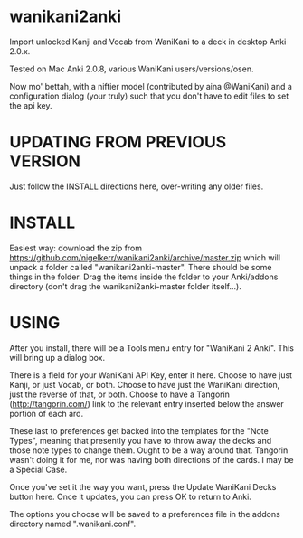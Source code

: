 wanikani2anki
=============

Import unlocked Kanji and Vocab from WaniKani to a deck in desktop Anki 2.0.x.

Tested on Mac Anki 2.0.8, various WaniKani users/versions/osen.

Now mo' bettah, with a niftier model (contributed by aina @WaniKani)
and a configuration dialog (your truly) such that you don't have to
edit files to set the api key.

UPDATING FROM PREVIOUS VERSION
==============================

Just follow the INSTALL directions here, over-writing any older files.

INSTALL
=======

Easiest way: download the zip from https://github.com/nigelkerr/wanikani2anki/archive/master.zip which will unpack a folder called "wanikani2anki-master".  There should be some things in the folder.  Drag the items inside the folder to your Anki/addons directory (don't drag the wanikani2anki-master folder itself...).

USING
=====

After you install, there will be a Tools menu entry for "WaniKani 2 Anki".  This will bring up a dialog box.

There is a field for your WaniKani API Key, enter it here.
Choose to have just Kanji, or just Vocab, or both.
Choose to have just the WaniKani direction, just the reverse of that, or both.
Choose to have a Tangorin (http://tangorin.com/) link to the relevant entry inserted below the answer portion of each ard.

These last to preferences get backed into the templates for the "Note Types", meaning that presently you have to throw away the decks and those note types to change them.  Ought to be a way around that.  Tangorin wasn't doing it for me, nor was having both directions of the cards.  I may be a Special Case.

Once you've set it the way you want, press the Update WaniKani Decks button here.  Once it updates, you can press OK to return to Anki.

The options you choose will be saved to a preferences file in the addons directory named ".wanikani.conf".


